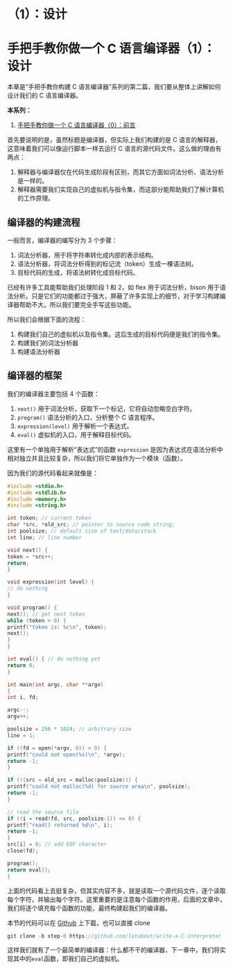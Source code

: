 # （1）：设计

# 手把手教你做一个 C 语言编译器（1）：设计

本章是“手把手教你构建 C 语言编译器”系列的第二篇，我们要从整体上讲解如何设计我们的 C 语言编译器。

**本系列：**

1.  [手把手教你做一个 C 语言编译器（0）：前言](http://blog.jobbole.com/97332/)

首先要说明的是，虽然标题是编译器，但实际上我们构建的是 C 语言的解释器，这意味着我们可以像运行脚本一样去运行 C 语言的源代码文件。这么做的理由有两点：

1.  解释器与编译器仅在代码生成阶段有区别，而其它方面如词法分析、语法分析是一样的。
2.  解释器需要我们实现自己的虚拟机与指令集，而这部分能帮助我们了解计算机的工作原理。

## 编译器的构建流程

一般而言，编译器的编写分为 3 个步骤：

1.  词法分析器，用于将字符串转化成内部的表示结构。
2.  语法分析器，将词法分析得到的标记流（token）生成一棵语法树。
3.  目标代码的生成，将语法树转化成目标代码。

已经有许多工具能帮助我们处理阶段 1 和 2，如 flex 用于词法分析，bison 用于语法分析。只是它们的功能都过于强大，屏蔽了许多实现上的细节，对于学习构建编译器帮助不大。所以我们要完全手写这些功能。

所以我们会根据下面的流程：

1.  构建我们自己的虚拟机以及指令集。这后生成的目标代码便是我们的指令集。
2.  构建我们的词法分析器
3.  构建语法分析器

## 编译器的框架

我们的编译器主要包括 4 个函数：

1.  `next()` 用于词法分析，获取下一个标记，它将自动忽略空白字符。
2.  `program()` 语法分析的入口，分析整个 C 语言程序。
3.  `expression(level)` 用于解析一个表达式。
4.  `eval()` 虚拟机的入口，用于解释目标代码。

这里有一个单独用于解析“表达式”的函数 `expression` 是因为表达式在语法分析中相对独立并且比较复杂，所以我们将它单独作为一个模块（函数）。

因为我们的源代码看起来就像是：

```cpp
#include <stdio.h>
#include <stdlib.h>
#include <memory.h>
#include <string.h>

int token; // current token
char *src, *old_src; // pointer to source code string;
int poolsize; // default size of text/data/stack
int line; // line number

void next() {
token = *src++;
return;
}

void expression(int level) {
// do nothing
}

void program() {
next(); // get next token
while (token > 0) {
printf("token is: %c\n", token);
next();
}
}

int eval() { // do nothing yet
return 0;
}

int main(int argc, char **argv)
{
int i, fd;

argc--;
argv++;

poolsize = 256 * 1024; // arbitrary size
line = 1;

if ((fd = open(*argv, 0)) < 0) {
printf("could not open(%s)\n", *argv);
return -1;
}

if (!(src = old_src = malloc(poolsize))) {
printf("could not malloc(%d) for source area\n", poolsize);
return -1;
}

// read the source file
if ((i = read(fd, src, poolsize-1)) <= 0) {
printf("read() returned %d\n", i);
return -1;
}
src[i] = 0; // add EOF character
close(fd);

program();
return eval();
} 
```

上面的代码看上去挺复杂，但其实内容不多，就是读取一个源代码文件，逐个读取每个字符，并输出每个字符。这里重要的是注意每个函数的作用，后面的文章中，我们将逐个填充每个函数的功能，最终构建起我们的编译器。

本节的代码可以在 [Github](https://github.com/lotabout/write-a-C-interpreter/tree/step-0) 上下载，也可以直接 clone

```cpp
git clone -b step-0 https://github.com/lotabout/write-a-C-interpreter 
```

这样我们就有了一个最简单的编译器：什么都不干的编译器，下一章中，我们将实现其中的`eval`函数，即我们自己的虚拟机。